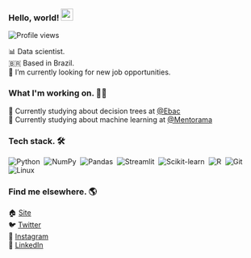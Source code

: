 
### Hello, world! <img src="https://raw.githubusercontent.com/kaueMarques/kaueMarques/master/hi.gif" width="24px">
<p align="left"> <img src="https://komarev.com/ghpvc/?username=jerryaugusto&color=9580FF&style=flat" alt="Profile views" /> </p>

📊 Data scientist. <br>
🇧🇷 Based in Brazil. <br>
🔭 I’m currently looking for new job opportunities. <br>

### What I'm working on. 👨‍💻

<!-- 🙋 Currently building my personal website - [jerryaugusto.com](https://jerryaugusto.com) <br> -->
🌳 Currently studying about decision trees at [@Ebac](https://ebaconline.com.br) <br>
🧠 Currently studying about machine learning at [@Mentorama](https://mentorama.com.br)


### Tech stack. 🛠

![Python](https://img.shields.io/badge/-Python-22212C?style=flat&logo=python&logoColor=FFFF80)&nbsp;
![NumPy](https://img.shields.io/badge/-NumPy-22212C?style=flat&logo=numpy&logoColor=9580FF)&nbsp;
![Pandas](https://img.shields.io/badge/-Pandas-22212C?style=flat&logo=pandas&logoColor=F8F8F2)&nbsp;
![Streamlit](https://img.shields.io/badge/-Streamlit-22212C?style=flat&logo=streamlit&logoColor=FF9580)&nbsp;
![Scikit-learn](https://img.shields.io/badge/-Scikitlearn-22212C?style=flat&logo=scikit-learn&logoColor=FFCA80)&nbsp;
![R](https://img.shields.io/badge/-R-22212C?style=flat&logo=r&logoColor=9580FF)&nbsp;
![Git](https://img.shields.io/badge/-Git-22212C?style=flat&logo=git&logoColor=FFCA80)&nbsp;
![Linux](https://img.shields.io/badge/-Linux-22212C?style=flat&logo=linux&logoColor=FFCA80)&nbsp;
<!-- ![Erlang](https://img.shields.io/badge/-Erlang-22212C?style=flat&logo=erlang&logoColor=FF9580)&nbsp; -->


### Find me elsewhere. 🌎

🏠 [Site](https://jerryaugusto.com) <br>
🐦 [Twitter](https://twitter.com/jerryaugustods) <br>
📸 [Instagram](https://instagram.com/jerryaugustods) <br>
💼 [LinkedIn](https://www.linkedin.com/in/jerryaugustods) <br>
